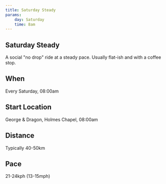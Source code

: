 ```yaml
---
title: Saturday Steady
params:
    day: Saturday
    time: 8am
---
```


## Saturday Steady

A social "no drop" ride at a steady pace. Usually flat-ish and with a coffee stop.

## When

Every Saturday, 08:00am

## Start Location

George & Dragon, Holmes Chapel, 08:00am

## Distance

Typically 40-50km


## Pace

21-24kph (13-15mph)
